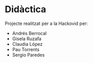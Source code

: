 # Didàctica

Projecte realitzat per a la Hackovid per:

* Andrés Berrocal
* Gisela Ruzafa
* Claudia López
* Pau Torrents
* Sergio Paredes
